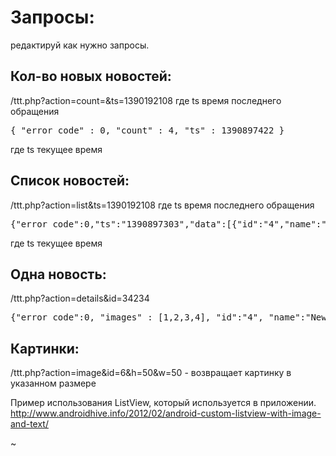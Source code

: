# Запросы:

редактируй как нужно запросы. 

## Кол-во новых новостей:

/ttt.php?action=count=&ts=1390192108
где ts время последнего обращения

<pre>
{ "error_code" : 0, "count" : 4, "ts" : 1390897422 }
</pre>
где ts текущее время

## Список новостей:

/ttt.php?action=list&ts=1390192108
где ts время последнего обращения

<pre>
{"error_code":0,"ts":"1390897303","data":[{"id":"4","name":"News4","shorttext":"ShortNews4","date":"09.03.1982 23:59:16"}....]}
</pre>
где ts текущее время

## Одна новость:

/ttt.php?action=details&id=34234

<pre>
{"error_code":0, "images" : [1,2,3,4], "id":"4", "name":"News4", "shorttext":"ShortNews4", "text" : "FullText4", "date":"09.03.1982 23:59:16"} }
</pre>

## Картинки:

/ttt.php?action=image&id=6&h=50&w=50 - возвращает картинку в указанном размере


Пример использования ListView, который используется в приложении.
http://www.androidhive.info/2012/02/android-custom-listview-with-image-and-text/
                                                                                                                                                                                                            
~                                                                                       
